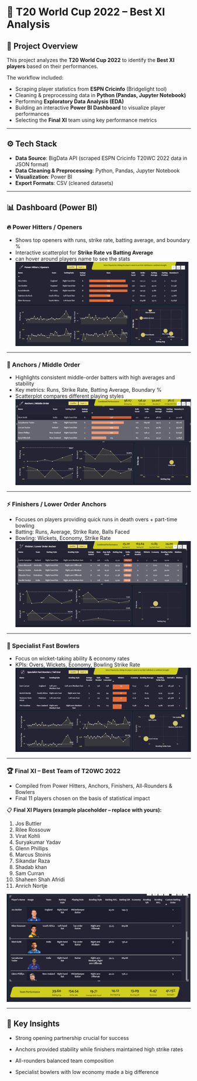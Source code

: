 ﻿# 🏏 T20 World Cup 2022 – Best XI Analysis

## 📌 Project Overview
This project analyzes the **T20 World Cup 2022** to identify the **Best XI players** based on their performances. 

The workflow included:
- Scraping player statistics from **ESPN Cricinfo** (Bridgelight tool) 
- Cleaning & preprocessing data in **Python (Pandas, Jupyter Notebook)** 
- Performing **Exploratory Data Analysis (EDA)** 
- Building an interactive **Power BI Dashboard** to visualize player performances 
- Selecting the **Final XI** team using key performance metrics  

---

## ⚙️ Tech Stack
- **Data Source**: BigData API (scraped ESPN Cricinfo T20WC 2022 data in JSON format) 
- **Data Cleaning & Preprocessing**: Python, Pandas, Jupyter Notebook 
- **Visualization**: Power BI 
- **Export Formats**: CSV (cleaned datasets)  

---

## 📊 Dashboard (Power BI)

### 🔥 Power Hitters / Openers
- Shows top openers with runs, strike rate, batting average, and boundary % 
- Interactive scatterplot for **Strike Rate vs Batting Average** 
- can hover around players name to see the stats 
![Power Hitters Dashboard](images/1.png)

---

### 🏏 Anchors / Middle Order
- Highlights consistent middle-order batters with high averages and stability 
- Key metrics: Runs, Strike Rate, Batting Average, Boundary % 
- Scatterplot compares different playing styles 
![Anchors Dashboard](images/2.png)

---

### ⚡ Finishers / Lower Order Anchors
- Focuses on players providing quick runs in death overs + part-time bowling 
- Batting: Runs, Average, Strike Rate, Balls Faced 
- Bowling: Wickets, Economy, Strike Rate 
![Finishers Dashboard](images/finishers.png)

---

### 🚀 Specialist Fast Bowlers
- Focus on wicket-taking ability & economy rates 
- KPIs: Overs, Wickets, Economy, Bowling Strike Rate 
![Bowlers Dashboard](images/fast%20bowler.png)

---

### 🏆 Final XI – Best Team of T20WC 2022
- Compiled from Power Hitters, Anchors, Finishers, All-Rounders & Bowlers 
- Final 11 players chosen on the basis of statistical impact  

📋 **Final XI Players (example placeholder – replace with yours):** 
1. Jos Buttler 
2. Rilee Rossouw 
3. Virat Kohli 
4. Suryakumar Yadav 
5. Glenn Phillips 
6. Marcus Stoinis 
7. Sikandar Raza 
8. Shadab khan
9. Sam Curran 
10. Shaheen Shah Afridi
11. Anrich Nortje

![Final XI Dashboard](images/final11.png)

---

## 🔑 Key Insights
- Strong opening partnership crucial for success 
- Anchors provided stability while finishers maintained high strike rates 
- All-rounders balanced team composition 

- Specialist bowlers with low economy made a big difference
